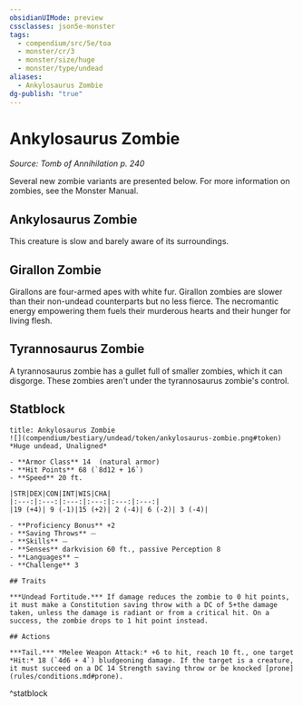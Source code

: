 ```yaml
---
obsidianUIMode: preview
cssclasses: json5e-monster
tags:
  - compendium/src/5e/toa
  - monster/cr/3
  - monster/size/huge
  - monster/type/undead
aliases:
  - Ankylosaurus Zombie
dg-publish: "true"
---
```

# Ankylosaurus Zombie
*Source: Tomb of Annihilation p. 240*  

Several new zombie variants are presented below. For more information on zombies, see the Monster Manual.

## Ankylosaurus Zombie

This creature is slow and barely aware of its surroundings.

## Girallon Zombie

Girallons are four-armed apes with white fur. Girallon zombies are slower than their non-undead counterparts but no less fierce. The necromantic energy empowering them fuels their murderous hearts and their hunger for living flesh.

## Tyrannosaurus Zombie

A tyrannosaurus zombie has a gullet full of smaller zombies, which it can disgorge. These zombies aren't under the tyrannosaurus zombie's control.

## Statblock

```ad-statblock
title: Ankylosaurus Zombie
![](compendium/bestiary/undead/token/ankylosaurus-zombie.png#token)
*Huge undead, Unaligned*

- **Armor Class** 14  (natural armor)
- **Hit Points** 68 (`8d12 + 16`)
- **Speed** 20 ft.

|STR|DEX|CON|INT|WIS|CHA|
|:---:|:---:|:---:|:---:|:---:|:---:|
|19 (+4)| 9 (-1)|15 (+2)| 2 (-4)| 6 (-2)| 3 (-4)|

- **Proficiency Bonus** +2
- **Saving Throws** ⏤
- **Skills** ⏤
- **Senses** darkvision 60 ft., passive Perception 8
- **Languages** —
- **Challenge** 3

## Traits

***Undead Fortitude.*** If damage reduces the zombie to 0 hit points, it must make a Constitution saving throw with a DC of 5+the damage taken, unless the damage is radiant or from a critical hit. On a success, the zombie drops to 1 hit point instead.

## Actions

***Tail.*** *Melee Weapon Attack:* +6 to hit, reach 10 ft., one target *Hit:* 18 (`4d6 + 4`) bludgeoning damage. If the target is a creature, it must succeed on a DC 14 Strength saving throw or be knocked [prone](rules/conditions.md#prone).
```
^statblock